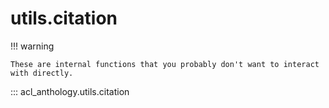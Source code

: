 # utils.citation

!!! warning

    These are internal functions that you probably don't want to interact with directly.


::: acl_anthology.utils.citation
